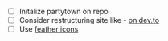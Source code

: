 - [ ] Initalize partytown on repo
- [ ] Consider restructuring site like - [on dev.to](https://dev.to/ngblaylock/how-i-set-up-a-project-with-eleventy-31gc)
- [ ] Use [feather icons](https://feathericons.com/)
